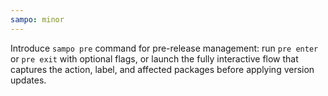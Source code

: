 ```yaml
---
sampo: minor
---
```


Introduce `sampo pre` command for pre-release management: run `pre enter` or `pre exit` with optional flags, or launch the fully interactive flow that captures the action, label, and affected packages before applying version updates.
